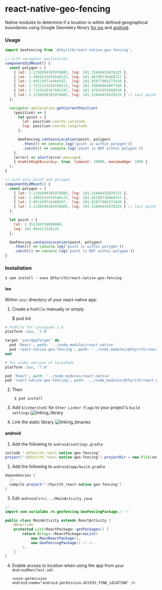 # react-native-geo-fencing

Native modules to determine if a location is within defined geographical boundaries using Google Geometry library [for ios](https://developers.google.com/maps/documentation/ios-sdk/reference/group___geometry_utils.html#ga8aad2b31a4a4197c919b8da82c84d180) and [android](http://googlemaps.github.io/android-maps-utils/javadoc/com/google/maps/android/PolyUtil.html#containsLocation-LatLng-java.util.List-boolean-).

### Usage
```js
import GeoFencing from '@thyrith/react-native-geo-fencing';
```
```js
// with navigator geolocation
componentDidMount() {
  const polygon = [
    { lat: 3.1336599385978805, lng: 101.31866455078125 },
    { lat: 3.3091633559540123, lng: 101.66198730468757 },
    { lat: 3.091150714460597,  lng: 101.92977905273438 },
    { lat: 2.7222113428196213, lng: 101.74850463867188 },
    { lat: 2.7153526167685347, lng: 101.47933959960938 },
    { lat: 3.1336599385978805, lng: 101.31866455078125 } // last point has to be same as first point
  ];

  navigator.geolocation.getCurrentPosition(
    (position) => {
      let point = {
        lat: position.coords.latitude,
        lng: position.coords.longitude
      };

      GeoFencing.containsLocation(point, polygon)
        .then(() => console.log('point is within polygon'))
        .catch(() => console.log('point is NOT within polygon'))
    },
    (error) => alert(error.message),
    { enableHighAccuracy: true, timeout: 20000, maximumAge: 1000 }
  );
}
```

```js
// with only point and polygon
componentDidMount() {
  const polygon = [
    { lat: 3.1336599385978805, lng: 101.31866455078125 },
    { lat: 3.3091633559540123, lng: 101.66198730468757 },
    { lat: 3.091150714460597,  lng: 101.92977905273438 },
    { lat: 3.1336599385978805, lng: 101.31866455078125 } // last point has to be same as first point
  ];

  let point = {
    lat: 2.951269758090068,
    lng: 101.964111328125
  };

  GeoFencing.containsLocation(point, polygon)
    .then(() => console.log('point is within polygon'))
    .catch(() => console.log('point is NOT within polygon'))
}
```

### Installation
    $ npm install --save @thyrith/react-native-geo-fencing
#### ios
Within ```ios/``` directory of your react-native app:

1. Create a  ```Podfile``` manually or simply

    $ pod init

  ```ruby
  # Podfile for cocoapods 1.0
  platform :ios, '7.0'

  target 'yourAppTarget' do
    pod 'React', path: '../node_modules/react-native'
    pod 'react-native-geo-fencing', path: '../node_modules/@thyrith/react-native-geo-fencing'
  end
  ```

  ```ruby
  # for older version of CocoaPods
  platform :ios, '7.0'

  pod 'React', path: '../node_modules/react-native'
  pod 'react-native-geo-fencing', path: '../node_modules/@thyrith/react-native-geo-fencing'
  ```

2. Then

        $ pod install

3.  Add ```$(inherited)``` for ```Other Linker Flags``` to your project's ```build settings```
  ![linking_library](/screenshots/linker_flags.png)

4. Link the static library
  ![linking_binaries](/screenshots/link_binaries.png)


#### android
1. Add the following to ```android/settings.gradle```
  ```java
  include ':@thyrith_react-native-geo-fencing'
  project(':@thyrith_react-native-geo-fencing').projectDir = new File(settingsDir, '../node_modules/@thyrith/react-native-geo-fencing/android')
  ```

2. Add the following to ```android/app/build.gradle```
  ```java
  dependencies {
    // ...
    compile project(':thyrith_react-native-geo-fencing')
  }
  ```

3. Edit ```android/src/.../MainActivity.java```
  ```java
  // ...
  import com.surialabs.rn.geofencing.GeoFencingPackage;// <--

  public class MainActivity extends ReactActivity {
      @Override
      protected List<ReactPackage> getPackages() {
          return Arrays.<ReactPackage>asList(
              new MainReactPackage(),
              new GeoFencingPackage() // <--
          );
      }
  }
  ```
4. Enable access to location when using the app from your ```AndroidManifest.xml```

    ```<uses-permission android:name="android.permission.ACCESS_FINE_LOCATION" />```
